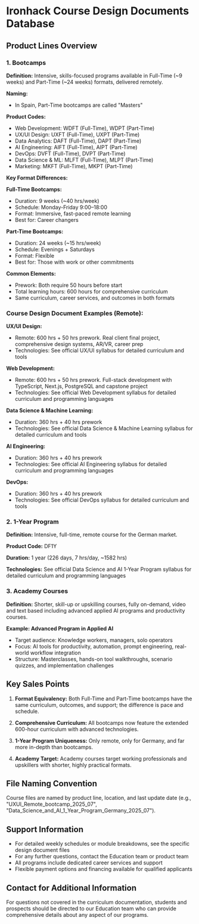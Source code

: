 # Ironhack Course Design Documents Database

## Product Lines Overview

### 1. Bootcamps

**Definition:** Intensive, skills-focused programs available in Full-Time (~9 weeks) and Part-Time (~24 weeks) formats, delivered remotely.

**Naming:**
- In Spain, Part-Time bootcamps are called "Masters"

**Product Codes:**
- Web Development: WDFT (Full-Time), WDPT (Part-Time)
- UX/UI Design: UXFT (Full-Time), UXPT (Part-Time)
- Data Analytics: DAFT (Full-Time), DAPT (Part-Time)
- AI Engineering: AIFT (Full-Time), AIPT (Part-Time)
- DevOps: DVFT (Full-Time), DVPT (Part-Time)
- Data Science & ML: MLFT (Full-Time), MLPT (Part-Time)
- Marketing: MKFT (Full-Time), MKPT (Part-Time)

**Key Format Differences:**

**Full-Time Bootcamps:**
- Duration: 9 weeks (~40 hrs/week)
- Schedule: Monday-Friday 9:00–18:00
- Format: Immersive, fast-paced remote learning
- Best for: Career changers

**Part-Time Bootcamps:**
- Duration: 24 weeks (~15 hrs/week)
- Schedule: Evenings + Saturdays
- Format: Flexible
- Best for: Those with work or other commitments

**Common Elements:**
- Prework: Both require 50 hours before start
- Total learning hours: 600 hours for comprehensive curriculum
- Same curriculum, career services, and outcomes in both formats

### Course Design Document Examples (Remote):

**UX/UI Design:**
- Remote: 600 hrs + 50 hrs prework. Real client final project, comprehensive design systems, AR/VR, career prep
- Technologies: See official UX/UI syllabus for detailed curriculum and tools

**Web Development:**
- Remote: 600 hrs + 50 hrs prework. Full-stack development with TypeScript, Next.js, PostgreSQL and capstone project
- Technologies: See official Web Development syllabus for detailed curriculum and programming languages

**Data Science & Machine Learning:**
- Duration: 360 hrs + 40 hrs prework
- Technologies: See official Data Science & Machine Learning syllabus for detailed curriculum and tools

**AI Engineering:**
- Duration: 360 hrs + 40 hrs prework
- Technologies: See official AI Engineering syllabus for detailed curriculum and programming languages

**DevOps:**
- Duration: 360 hrs + 40 hrs prework
- Technologies: See official DevOps syllabus for detailed curriculum and tools

### 2. 1-Year Program

**Definition:** Intensive, full-time, remote course for the German market.

**Product Code:** DF1Y

**Duration:** 1 year (226 days, 7 hrs/day, ~1582 hrs)

**Technologies:** See official Data Science and AI 1-Year Program syllabus for detailed curriculum and programming languages

### 3. Academy Courses

**Definition:** Shorter, skill-up or upskilling courses, fully on-demand, video and text based including advanced applied AI programs and productivity courses.

**Example: Advanced Program in Applied AI**
- Target audience: Knowledge workers, managers, solo operators
- Focus: AI tools for productivity, automation, prompt engineering, real-world workflow integration
- Structure: Masterclasses, hands-on tool walkthroughs, scenario quizzes, and implementation challenges

## Key Sales Points

1. **Format Equivalency:** Both Full-Time and Part-Time bootcamps have the same curriculum, outcomes, and support; the difference is pace and schedule.

2. **Comprehensive Curriculum:** All bootcamps now feature the extended 600-hour curriculum with advanced technologies.

3. **1-Year Program Uniqueness:** Only remote, only for Germany, and far more in-depth than bootcamps.

4. **Academy Target:** Academy courses target working professionals and upskillers with shorter, highly practical formats.

## File Naming Convention

Course files are named by product line, location, and last update date (e.g., "UXUI_Remote_bootcamp_2025_07", "Data_Science_and_AI_1_Year_Program_Germany_2025_07").

## Support Information

- For detailed weekly schedules or module breakdowns, see the specific design document files
- For any further questions, contact the Education team or product team
- All programs include dedicated career services and support
- Flexible payment options and financing available for qualified applicants

## Contact for Additional Information

For questions not covered in the curriculum documentation, students and prospects should be directed to our Education team who can provide comprehensive details about any aspect of our programs.
